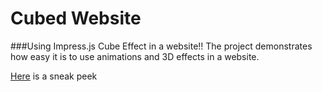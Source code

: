 # Cubed Website

###Using Impress.js
Cube Effect in a website!!
The project demonstrates how easy it is to use animations and 3D effects in a website.

[Here](http://vinay-jaju.github.io/Cube-Effect) is a sneak peek 
